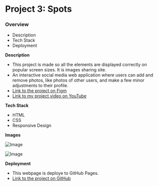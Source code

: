 # Project 3: Spots

### Overview

- Description
- Tech Stack
- Deployment

**Description**

- This project is made so all the elements are displayed correctly on popular screen sizes. It is images sharing site.
- An interactive social media web application where users can add and remove photos, like photos of other users, and make a few minor adjustments to their profile.
- [Link to the project on Figm](https://www.figma.com/file/BBNm2bC3lj8QQMHlnqRsga/Sprint-3-Project-%E2%80%94-Spots?type=design&node-id=2%3A60&mode=design&t=afgNFybdorZO6cQo-1)
- [Link to my project video on YouTube](https://www.youtube.com/watch?v=AL69avzPpgM)

**Tech Stack**

- HTML
- CSS
- Responsive Design

**Images**

![Image](https://github.com/user-attachments/assets/71eafb0c-5023-44e1-9e49-88d9ed97cd17)

![Image](https://github.com/user-attachments/assets/f6c82f02-de36-413a-8342-3400f267edf1)


**Deployment**

- This webpage is deploye to GitHub Pages.
- [Link to the project on GitHub](https://alaarajab.github.io/se_project_spots/)

